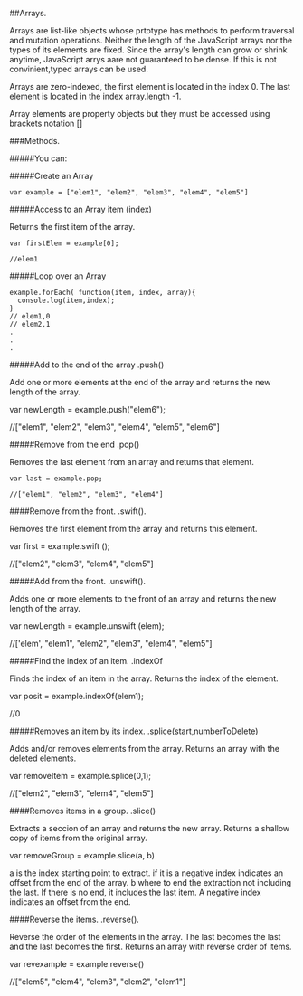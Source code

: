 ##Arrays.

Arrays are list-like objects whose prtotype has methods to perform traversal and mutation operations. Neither the length of the JavaScript arrays nor the types of its elements are fixed. Since the array's length can grow or shrink anytime, JavaScript arrys aare not guaranteed to be dense. If this is not convinient,typed arrays can be used.

Arrays are zero-indexed, the first element is located in the index 0. The last element is located in the index array.length -1.

Array elements are property objects but they must be accessed using brackets notation []


###Methods.

#####You can:

#####Create an Array  

    var example = ["elem1", "elem2", "elem3", "elem4", "elem5"]
    
#####Access to an Array item (index)

Returns the first item of the array.

    var firstElem = example[0];
    
    //elem1
    
#####Loop over an Array 


    example.forEach( function(item, index, array){
      console.log(item,index);
    }
    // elem1,0
    // elem2,1
    .
    .
    .

#####Add to the end of the array    .push()

Add one or more elements at the end of the array and returns the new length of the array.

  var newLength = example.push("elem6");
  
  //["elem1", "elem2", "elem3", "elem4", "elem5", "elem6"]


#####Remove from the end   .pop() 

Removes the last element from an array and returns that element.

    var last = example.pop;
    
    //["elem1", "elem2", "elem3", "elem4"]




####Remove from the front.    .swift(). 

Removes the first element from the array and returns this element.

   var first = example.swift ();
   
   //["elem2", "elem3", "elem4", "elem5"]
   
   

#####Add from the front.   .unswift(). 

Adds one or more elements to the front of an array and returns the new length of the array.

  var newLength = example.unswift (elem);
  
  //['elem', "elem1", "elem2", "elem3", "elem4", "elem5"]
  
  
#####Find the index of an item.  .indexOf

Finds the index of an item in the array. Returns the index of the element.

  var posit = example.indexOf(elem1);
  
  //0


#####Removes an item by its index.    .splice(start,numberToDelete) 

Adds and/or removes elements from the array. Returns an array with the deleted elements.

  var removeItem = example.splice(0,1);
  
  //["elem2", "elem3", "elem4", "elem5"]
  

####Removes items in a group.    .slice()

Extracts a seccion of an array and returns the new array. Returns a shallow copy of items from the original array.

  var removeGroup = example.slice(a, b)
  
  a is the index starting point to extract. if it is a negative index indicates an offset from the end of the array.
  b where to end the extraction not including the last. If there is no end, it includes the last item. A negative index indicates an offset from the end.
  
  
####Reverse the items.    .reverse(). 

Reverse the order of the elements in the array. The last becomes the last and the last becomes the first. Returns an array with reverse order of items.


 var revexample = example.reverse()
 
 //["elem5", "elem4", "elem3", "elem2", "elem1"]
